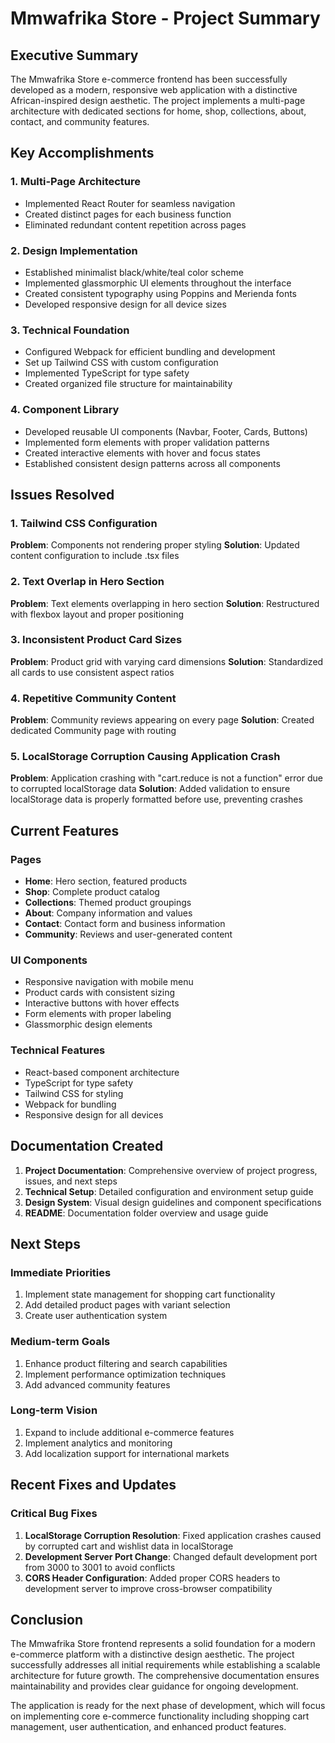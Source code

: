 # Mmwafrika Store - Project Summary

## Executive Summary

The Mmwafrika Store e-commerce frontend has been successfully developed as a modern, responsive web application with a distinctive African-inspired design aesthetic. The project implements a multi-page architecture with dedicated sections for home, shop, collections, about, contact, and community features.

## Key Accomplishments

### 1. Multi-Page Architecture
- Implemented React Router for seamless navigation
- Created distinct pages for each business function
- Eliminated redundant content repetition across pages

### 2. Design Implementation
- Established minimalist black/white/teal color scheme
- Implemented glassmorphic UI elements throughout the interface
- Created consistent typography using Poppins and Merienda fonts
- Developed responsive design for all device sizes

### 3. Technical Foundation
- Configured Webpack for efficient bundling and development
- Set up Tailwind CSS with custom configuration
- Implemented TypeScript for type safety
- Created organized file structure for maintainability

### 4. Component Library
- Developed reusable UI components (Navbar, Footer, Cards, Buttons)
- Implemented form elements with proper validation patterns
- Created interactive elements with hover and focus states
- Established consistent design patterns across all components

## Issues Resolved

### 1. Tailwind CSS Configuration
**Problem**: Components not rendering proper styling
**Solution**: Updated content configuration to include .tsx files

### 2. Text Overlap in Hero Section
**Problem**: Text elements overlapping in hero section
**Solution**: Restructured with flexbox layout and proper positioning

### 3. Inconsistent Product Card Sizes
**Problem**: Product grid with varying card dimensions
**Solution**: Standardized all cards to use consistent aspect ratios

### 4. Repetitive Community Content
**Problem**: Community reviews appearing on every page
**Solution**: Created dedicated Community page with routing

### 5. LocalStorage Corruption Causing Application Crash
**Problem**: Application crashing with "cart.reduce is not a function" error due to corrupted localStorage data
**Solution**: Added validation to ensure localStorage data is properly formatted before use, preventing crashes

## Current Features

### Pages
- **Home**: Hero section, featured products
- **Shop**: Complete product catalog
- **Collections**: Themed product groupings
- **About**: Company information and values
- **Contact**: Contact form and business information
- **Community**: Reviews and user-generated content

### UI Components
- Responsive navigation with mobile menu
- Product cards with consistent sizing
- Interactive buttons with hover effects
- Form elements with proper labeling
- Glassmorphic design elements

### Technical Features
- React-based component architecture
- TypeScript for type safety
- Tailwind CSS for styling
- Webpack for bundling
- Responsive design for all devices

## Documentation Created

1. **Project Documentation**: Comprehensive overview of project progress, issues, and next steps
2. **Technical Setup**: Detailed configuration and environment setup guide
3. **Design System**: Visual design guidelines and component specifications
4. **README**: Documentation folder overview and usage guide

## Next Steps

### Immediate Priorities
1. Implement state management for shopping cart functionality
2. Add detailed product pages with variant selection
3. Create user authentication system

### Medium-term Goals
1. Enhance product filtering and search capabilities
2. Implement performance optimization techniques
3. Add advanced community features

### Long-term Vision
1. Expand to include additional e-commerce features
2. Implement analytics and monitoring
3. Add localization support for international markets

## Recent Fixes and Updates

### Critical Bug Fixes
1. **LocalStorage Corruption Resolution**: Fixed application crashes caused by corrupted cart and wishlist data in localStorage
2. **Development Server Port Change**: Changed default development port from 3000 to 3001 to avoid conflicts
3. **CORS Header Configuration**: Added proper CORS headers to development server to improve cross-browser compatibility

## Conclusion

The Mmwafrika Store frontend represents a solid foundation for a modern e-commerce platform with a distinctive design aesthetic. The project successfully addresses all initial requirements while establishing a scalable architecture for future growth. The comprehensive documentation ensures maintainability and provides clear guidance for ongoing development.

The application is ready for the next phase of development, which will focus on implementing core e-commerce functionality including shopping cart management, user authentication, and enhanced product features.